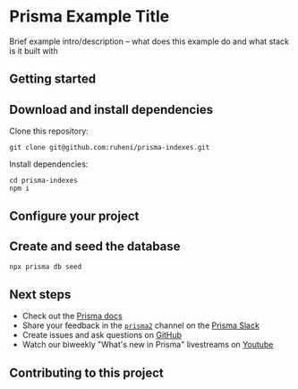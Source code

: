 # Prisma Example Title

Brief example intro/description – what does this example do and what stack is it built with

## Getting started

## Download and install dependencies

Clone this repository:

```
git clone git@github.com:ruheni/prisma-indexes.git
```

Install dependencies:

```
cd prisma-indexes
npm i
```

## Configure your project

## Create and seed the database

```
npx prisma db seed
```

## Next steps

- Check out the [Prisma docs](https://www.prisma.io/docs)
- Share your feedback in the [`prisma2`](https://prisma.slack.com/messages/CKQTGR6T0/) channel on the [Prisma Slack](https://slack.prisma.io/)
- Create issues and ask questions on [GitHub](https://github.com/prisma/prisma/)
- Watch our biweekly "What's new in Prisma" livestreams on [Youtube](https://www.youtube.com/channel/UCptAHlN1gdwD89tFM3ENb6w)

## Contributing to this project
